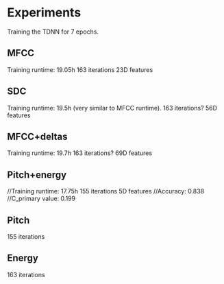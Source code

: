 # Experiments
Training the TDNN for 7 epochs.

## MFCC
Training runtime: 19.05h
163 iterations
23D features


## SDC
Training runtime: 19.5h (very similar to MFCC runtime).
163 iterations?
56D features

## MFCC+deltas
Training runtime: 19.7h
163 iterations?
69D features

## Pitch+energy
//Training runtime: 17.75h
155 iterations
5D features
//Accuracy: 0.838
//C_primary value: 0.199

## Pitch
155 iterations

## Energy
163 iterations
